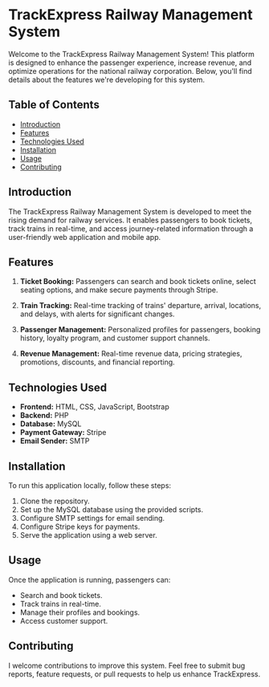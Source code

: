 # TrackExpress Railway Management System

Welcome to the TrackExpress Railway Management System! This platform is designed to enhance the passenger experience, increase revenue, and optimize operations for the national railway corporation. Below, you'll find details about the features we're developing for this system.

## Table of Contents

- [Introduction](#introduction)
- [Features](#features)
- [Technologies Used](#technologies-used)
- [Installation](#installation)
- [Usage](#usage)
- [Contributing](#contributing)

## Introduction

The TrackExpress Railway Management System is developed to meet the rising demand for railway services. It enables passengers to book tickets, track trains in real-time, and access journey-related information through a user-friendly web application and mobile app.


## Features

1. **Ticket Booking:** Passengers can search and book tickets online, select seating options, and make secure payments through Stripe.

2. **Train Tracking:** Real-time tracking of trains' departure, arrival, locations, and delays, with alerts for significant changes.

3. **Passenger Management:** Personalized profiles for passengers, booking history, loyalty program, and customer support channels.

4. **Revenue Management:** Real-time revenue data, pricing strategies, promotions, discounts, and financial reporting.

## Technologies Used

- **Frontend:** HTML, CSS, JavaScript, Bootstrap
- **Backend:** PHP
- **Database:** MySQL
- **Payment Gateway:** Stripe
- **Email Sender:** SMTP

## Installation

To run this application locally, follow these steps:

1. Clone the repository.
2. Set up the MySQL database using the provided scripts.
3. Configure SMTP settings for email sending.
4. Configure Stripe keys for payments.
5. Serve the application using a web server.

## Usage

Once the application is running, passengers can:
- Search and book tickets.
- Track trains in real-time.
- Manage their profiles and bookings.
- Access customer support.

## Contributing

I welcome contributions to improve this system. Feel free to submit bug reports, feature requests, or pull requests to help us enhance TrackExpress.
